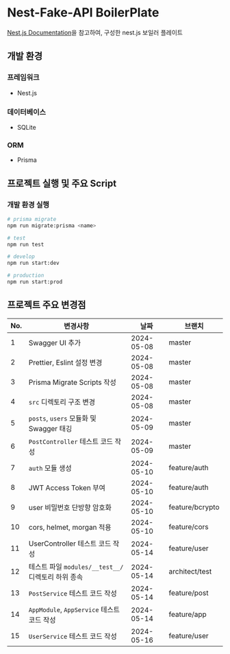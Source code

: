 # Nest-Fake-API BoilerPlate

[Nest.js Documentation](https://docs.nestjs.com/recipes/prisma)을 참고하여, 구성한 nest.js 보일러 플레이트

## 개발 환경

### 프레임워크

- Nest.js

### 데이터베이스

- SQLite

### ORM

- Prisma

## 프로젝트 실행 및 주요 Script

### 개발 환경 실행

```bash
# prisma migrate
npm run migrate:prisma <name>

# test
npm run test

# develop
npm run start:dev

# production
npm run start:prod
```

## 프로젝트 주요 변경점

| No. | 변경사항                                  | 날짜         | 브랜치             | 
|-----|---------------------------------------|------------|-----------------|
| 1   | Swagger UI 추가                         | 2024-05-08 | master          |
| 2   | Prettier, Eslint 설정 변경                | 2024-05-08 | master          |
| 3   | Prisma Migrate Scripts 작성             | 2024-05-08 | master          |
| 4   | `src` 디렉토리 구조 변경                      | 2024-05-08 | master          |
| 5   | `posts`, `users` 모듈화 및 Swagger 태깅     | 2024-05-09 | master          |
| 6   | `PostController` 테스트 코드 작성            | 2024-05-09 | master          |
| 7   | `auth` 모듈 생성                          | 2024-05-10 | feature/auth    |
| 8   | JWT Access Token 부여                   | 2024-05-10 | feature/auth    |
| 9   | user 비밀번호 단방향 암호화                     | 2024-05-10 | feature/bcrypto |
| 10  | cors, helmet, morgan 적용               | 2024-05-10 | feature/cors    |
| 11  | UserController 테스트 코드 작성              | 2024-05-14 | feature/user    |
| 12  | 테스트 파일 `modules/__test__/` 디렉토리 하위 종속 | 2024-05-14 | architect/test  |
| 13  | `PostService` 테스트 코드 작성               | 2024-05-14 | feature/post    |
| 14  | `AppModule`, `AppService` 테스트 코드 작성   | 2024-05-14 | feature/app     |
| 15  | `UserService` 테스트 코드 작성               | 2024-05-16 | feature/user    | 